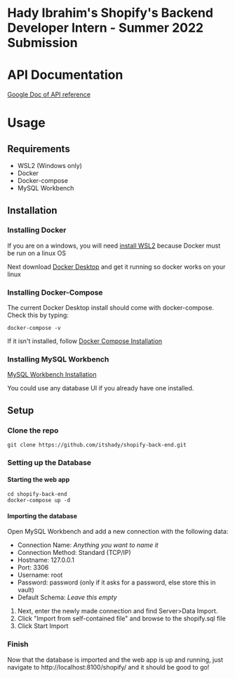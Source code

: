 # Hady Ibrahim's Shopify's Backend Developer Intern - Summer 2022 Submission
# API Documentation
[Google Doc of API reference](https://docs.google.com/document/d/18XQipdZLS3xYvCblLp-VCyPIIubLQcek36s1ZngqP2M/edit?usp=sharing)
# Usage
## Requirements
* WSL2 (Windows only)
* Docker
* Docker-compose
* MySQL Workbench
## Installation
### Installing Docker
If you are on a windows, you will need [install WSL2](https://docs.microsoft.com/en-us/windows/wsl/install) because Docker must be run on a linux OS

Next download [Docker Desktop](https://docs.docker.com/get-docker/) and get it running so docker works on your linux

### Installing Docker-Compose
The current Docker Desktop install should come with docker-compose. Check this by typing:
```console
docker-compose -v
```
If it isn't installed, follow [Docker Compose Installation](https://docs.docker.com/compose/install/)

### Installing MySQL Workbench
[MySQL Workbench Installation](https://dev.mysql.com/downloads/workbench/)

You could use any database UI if you already have one installed.

## Setup
### Clone the repo
```console
git clone https://github.com/itshady/shopify-back-end.git
```
### Setting up the Database
#### Starting the web app
```console
cd shopify-back-end
docker-compose up -d
```
#### Importing the database
Open MySQL Workbench and add a new connection with the following data:
* Connection Name: _Anything you want to name it_
* Connection Method: Standard (TCP/IP)
* Hostname: 127.0.0.1
* Port: 3306
* Username: root
* Password: password (only if it asks for a password, else store this in vault)
* Default Schema: _Leave this empty_

1. Next, enter the newly made connection and find Server>Data Import.
2. Click "Import from self-contained file" and browse to the shopify.sql file
3. Click Start Import

### Finish
Now that the database is imported and the web app is up and running, just navigate to http://localhost:8100/shopify/ and it should be good to go!
